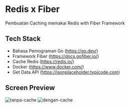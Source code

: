 # Redis x Fiber
Pembuatan Caching memakai Redis with Fiber Framework

## Tech Stack
- Bahasa Pemograman Go (https://go.dev/)
- Framework Fiber (https://docs.gofiber.io/)
- Cache Redis (https://redis.io/)
- Docker (https://www.docker.com/)
- Get Data API (https://jsonplaceholder.typicode.com)

## Screen Preview
![tanpa-cache](https://user-images.githubusercontent.com/88183888/188254960-96256ff1-4c31-4592-82ff-315993853df7.png)
![dengan-cache](https://user-images.githubusercontent.com/88183888/188254980-7034d43c-3064-4160-aaef-c6f53e3a86cc.png)
